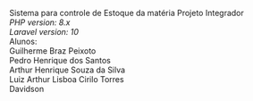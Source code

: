 Sistema para controle de Estoque da matéria Projeto Integrador
<br>
*PHP version: 8.x*
<br>
*Laravel version: 10*
<br>
Alunos:
<br>
Guilherme Braz Peixoto
<br>
Pedro Henrique dos Santos
<br>
Arthur Henrique Souza da Silva
<br>
Luiz Arthur Lisboa Cirilo Torres
<br>
Davidson
